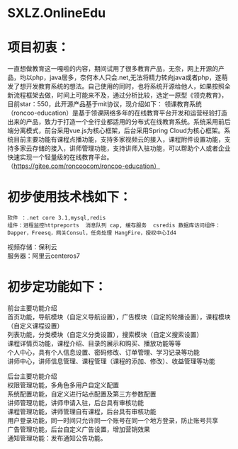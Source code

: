# SXLZ.OnlineEdu
# 项目初衷：
一直想做教育这一嘎啦的内容，期间试用了很多教育产品，无奈，网上开源的产品，均以php，java居多，奈何本人只会.net,无法将精力转向java或者php，遂萌发了想开发教育系统的想法。自己使用的同时，也将系统开源给他人，如果按照全新流程框架去做，时间上可能来不及，通过分析比较，选定一原型《领克教育》，目前star：550，此开源产品基于mit协议，现介绍如下：
领课教育系统（roncoo-education）是基于领课网络多年的在线教育平台开发和运营经验打造出来的产品，致力于打造一个全行业都适用的分布式在线教育系统。系统采用前后端分离模式，前台采用vue.js为核心框架，后台采用Spring Cloud为核心框架。系统目前主要功能有课程点播功能，支持多家视频云的接入，课程附件设置功能，支持多家云存储的接入，讲师管理功能，支持讲师入驻功能，可以帮助个人或者企业快速实现一个轻量级的在线教育平台。  （https://gitee.com/roncoocom/roncoo-education）

# 初步使用技术栈如下：
    软件 ：.net core 3.1,mysql,redis  
    组件：进程监控httpreports  消息队列 cap, 缓存服务  csredis 数据库访问组件：Dapper，Freesq，网关Consul，任务处理 HangFire，授权中心Id4  
视频存储：保利云  
  服务器：阿里云centeros7  

# 初步定功能如下：

前台主要功能介绍  
首页功能，导航模块（自定义导航设置），广告模块（自定的轮播设置），课程模块（自定义课程设置）  
列表功能，分类模块（自定义分类设置），搜索模块（自定义搜索设置）  
课程详情页功能，课程介绍、目录的展示和购买、播放功能等等  
个人中心，具有个人信息设置、密码修改、订单管理、学习记录等功能  
讲师中心，讲师信息管理、课程管理（课程的添加、修改）、收益管理等功能  

后台主要功能介绍  
权限管理功能，多角色多用户自定义配置  
系统配置功能，自定义进行站点配置及第三方参数配置  
讲师管理功能，讲师申请入驻，后台具有审核功能  
课程管理功能，讲师管理自有课程，后台具有审核功能  
用户登录功能，同一时间只允许同一个账号在同一个地方登录，防止账号共享  
广告管理功能，后台自定义广告设置，增加营销效果  
通知管理功能：发布通知公告功能。  
